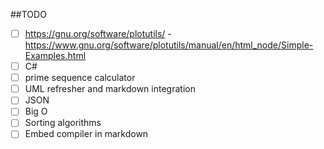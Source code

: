 ##TODO
- [ ] https://gnu.org/software/plotutils/ -
  https://www.gnu.org/software/plotutils/manual/en/html_node/Simple-Examples.html
- [ ] C#
- [ ] prime sequence calculator
- [ ] UML refresher and markdown integration
- [ ] JSON
- [ ] Big O
- [ ] Sorting algorithms
- [ ] Embed compiler in markdown
